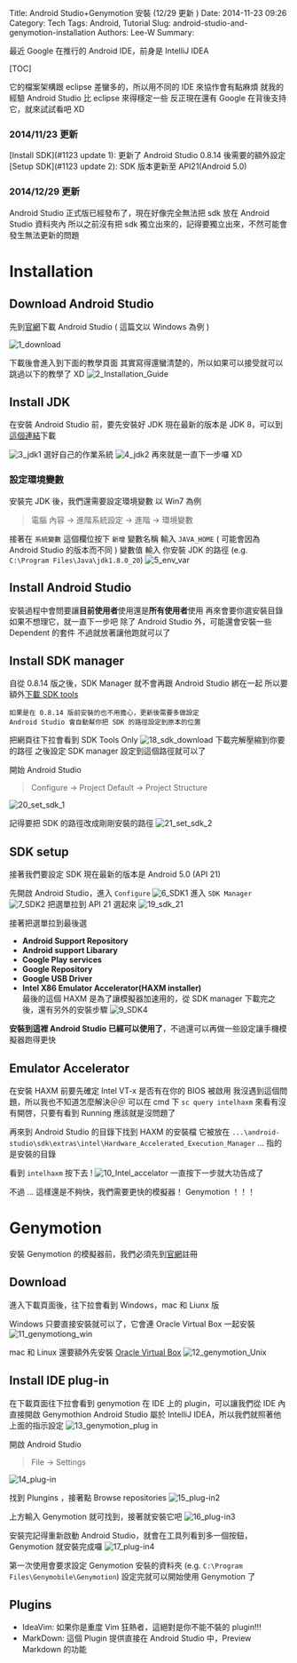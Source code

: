 Title: Android Studio+Genymotion 安裝 (12/29 更新 )
Date: 2014-11-23 09:26
Category: Tech
Tags: Android, Tutorial
Slug: android-studio-and-genymotion-installation
Authors: Lee-W
Summary:

最近 Google 在推行的 Android IDE，前身是 IntelliJ IDEA

<!--more-->

[TOC]

它的檔案架構跟 eclipse 差蠻多的，所以用不同的 IDE 來協作會有點麻煩
就我的經驗 Android Studio 比 eclipse 來得穩定一些
反正現在還有 Google 在背後支持它，就來試試看吧 XD

### 2014/11/23 更新

[Install SDK](#1123 update 1): 更新了 Android Studio 0.8.14 後需要的額外設定
[Setup SDK](#1123 update 2): SDK 版本更新至 API21(Android 5.0)

### 2014/12/29 更新

Android Studio 正式版已經發布了，現在好像完全無法把 sdk 放在 Android Studio 資料夾內
所以之前沒有把 sdk 獨立出來的，記得要獨立出來，不然可能會發生無法更新的問題

# Installation

## Download Android Studio

先到[官網](https://developer.android.com/sdk/installing/studio.html)下載 Android Studio ( 這篇文以 Windows 為例 )

![1_download](/images/posts-image/2014-11-23-android-studio-and-genymotion-installation/iFQ6JJY.png)

下載後會進入到下面的教學頁面
其實寫得還蠻清楚的，所以如果可以接受就可以跳過以下的教學了 XD
![2_Installation_Guide](/images/posts-image/2014-11-23-android-studio-and-genymotion-installation/gkttlS9.png)

## Install JDK

在安裝 Android Studio 前，要先安裝好 JDK
現在最新的版本是 JDK 8，可以到[這個連結](http://www.oracle.com/technetwork/java/javase/downloads/index.html)下載

![3_jdk1](/images/posts-image/2014-11-23-android-studio-and-genymotion-installation/0om5D2M.png)
選好自己的作業系統
![4_jdk2](/images/posts-image/2014-11-23-android-studio-and-genymotion-installation/D0G7XLq.png)
再來就是一直下一步囉 XD

### 設定環境變數

安裝完 JDK 後，我們還需要設定環境變數
以 Win7 為例

> 電腦  內容 → 進階系統設定 → 進階 → 環境變數

接著在 `系統變數` 這個欄位按下 `新增`
變數名稱 輸入 `JAVA_HOME` ( 可能會因為 Android Studio 的版本而不同 )
變數值 輸入 你安裝 JDK 的路徑 (e.g. `C:\Program Files\Java\jdk1.8.0_20`)
![5_env_var](/images/posts-image/2014-11-23-android-studio-and-genymotion-installation/KYG8pBO.png)

## Install Android Studio

安裝過程中會問要讓**目前使用者**使用還是**所有使用者**使用
再來會要你選安裝目錄
如果不想理它，就一直下一步吧
除了 Android Studio 外，可能還會安裝一些 Dependent 的套件
不過就放著讓他跑就可以了

<a name="1123 update 1"></a>

## Install SDK manager

自從 0.8.14 版之後，SDK Manager 就不會再跟 Android Studio 綁在一起
所以要額外[下載 SDK tools](https://developer.android.com/sdk/index.html?hl=i)

```text
如果是在 0.8.14 版前安裝的也不用擔心，更新後需要多做設定
Android Studio 會自動幫你把 SDK 的路徑設定到原本的位置
```

把網頁往下拉會看到 SDK Tools Only
![18_sdk_download](/images/posts-image/2014-11-23-android-studio-and-genymotion-installation/TctIzTa.png)
下載完解壓縮到你要的路徑
之後設定 SDK manager 設定到這個路徑就可以了

開始 Android Studio
> Configure → Project Default → Project Structure

![20_set_sdk_1](/images/posts-image/2014-11-23-android-studio-and-genymotion-installation/Tj82hvs.png)

記得要把 SDK 的路徑改成剛剛安裝的路徑
![21_set_sdk_2](/images/posts-image/2014-11-23-android-studio-and-genymotion-installation/ETqkNhX.png)

<a name="1123 update 1"></a>

## SDK setup

接著我們要設定 SDK
現在最新的版本是 Android 5.0 (API 21)

先開啟 Android Studio，進入 `Configure`
![6_SDK1](/images/posts-image/2014-11-23-android-studio-and-genymotion-installation/c8rDZxZ.png)
進入 `SDK Manager`
![7_SDK2](/images/posts-image/2014-11-23-android-studio-and-genymotion-installation/pBVHp7S.png)
把選單拉到 API 21 選起來
![19_sdk_21](/images/posts-image/2014-11-23-android-studio-and-genymotion-installation/3lytBi2.png)

接著把選單拉到最後選

* **Android Support Repository**
* **Android support Libarary**
* **Coogle Play services**
* **Google Repository**
* **Google USB Driver**
* **Intel X86 Emulator Accelerator(HAXM installer)**  
	最後的這個 HAXM 是為了讓模擬器加速用的，從 SDK manager 下載完之後，還有另外的安裝步驟
![9_SDK4](/images/posts-image/2014-11-23-android-studio-and-genymotion-installation/UM8w30n.png)

**安裝到這裡 Android Studio 已經可以使用了**，不過還可以再做一些設定讓手機模擬器跑得更快

## Emulator Accelerator

在安裝 HAXM 前要先確定 Intel VT-x 是否有在你的 BIOS 被啟用
我沒遇到這個問題，所以我也不知道怎麼解決＠＠
可以在 cmd 下 `sc query intelhaxm` 來看有沒有開啓，只要有看到 Running 應該就是沒問題了

再來到 Android Studio 的目錄下找到 HAXM 的安裝檔
它被放在 `...\android-studio\sdk\extras\intel\Hardware_Accelerated_Execution_Manager`
... 指的是安裝的目錄

看到 `intelhaxm` 按下去 !
![10_Intel_accelator](/images/posts-image/2014-11-23-android-studio-and-genymotion-installation/NX8lULd.png)
一直按下一步就大功告成了

不過 ...
這樣還是不夠快，我們需要更快的模擬器！
Genymotion ！！！

# Genymotion

安裝 Genymotion 的模擬器前，我們必須先到[官網](http://www.genymotion.com/)註冊

## Download

進入下載頁面後，往下拉會看到 Windows，mac 和 Liunx 版

Windows 只要直接安裝就可以了，它會連 Oracle Virtual Box 一起安裝
![11_genymotiong_win](/images/posts-image/2014-11-23-android-studio-and-genymotion-installation/4oUXeea.png)

mac 和 Linux 還要額外先安裝 [Oracle Virtual Box](https://www.virtualbox.org/wiki/Downloads)
![12_genymotion_Unix](/images/posts-image/2014-11-23-android-studio-and-genymotion-installation/NMQD2Jc.png)

## Install IDE plug-in

在下載頁面往下拉會看到 genymotion 在 IDE 上的 plugin，可以讓我們從 IDE 內直接開啟 Genymothion
Android Studio 屬於 IntelliJ IDEA，所以我們就照著他上面的指示設定
![13_genymotion_plug in](/images/posts-image/2014-11-23-android-studio-and-genymotion-installation/7C0d8aU.png)

開啟 Android Studio
> File → Settings

![14_plug-in](/images/posts-image/2014-11-23-android-studio-and-genymotion-installation/vemudkb.png)

找到 Plungins ，接著點 Browse repositories
![15_plug-in2](/images/posts-image/2014-11-23-android-studio-and-genymotion-installation/UnP1hiQ.png)

上方輸入 Genymotion 就可找到，接著就安裝它吧
![16_plug-in3](/images/posts-image/2014-11-23-android-studio-and-genymotion-installation/xzjsTmz.png)

安裝完記得重新啟動 Android Studio，就會在工具列看到多一個按鈕，Genymotion 就安裝完成囉
![17_plug-in4](/images/posts-image/2014-11-23-android-studio-and-genymotion-installation/I2RbFEG.png)

第一次使用會要求設定 Genymotion 安裝的資料夾 (e.g. `C:\Program Files\Genymobile\Genymotion`)
設定完就可以開始使用 Genymotion 了

## Plugins

* IdeaVim: 如果你是重度 Vim 狂熱者，這絕對是你不能不裝的 plugin!!!
* MarkDown: 這個 Plugin 提供直接在 Android Studio 中，Preview Markdown 的功能
